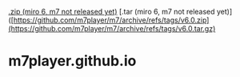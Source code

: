 [.zip (miro 6, m7 not released yet)](https://github.com/m7player/m7/archive/refs/tags/v6.0.zip) [.tar (miro 6, m7 not released yet)]([https://github.com/m7player/m7/archive/refs/tags/v6.0.zip](https://github.com/m7player/m7/archive/refs/tags/v6.0.tar.gz)
# m7player.github.io
